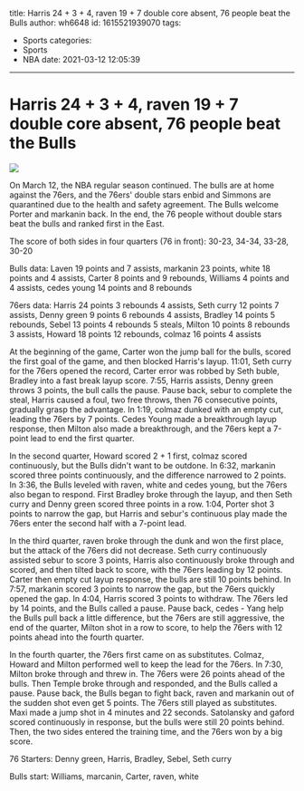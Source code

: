 title: Harris 24 + 3 + 4, raven 19 + 7 double core absent, 76 people beat the Bulls
author: wh6648
id: 1615521939070
tags: 
- Sports
categories: 
- Sports
- NBA
date: 2021-03-12 12:05:39
---
# Harris 24 + 3 + 4, raven 19 + 7 double core absent, 76 people beat the Bulls
![](https://p3.itc.cn/images01/20210312/a4a10686aee443b8ba007d24ebe963ef.jpeg)


On March 12, the NBA regular season continued. The bulls are at home against the 76ers, and the 76ers' double stars enbid and Simmons are quarantined due to the health and safety agreement. The Bulls welcome Porter and markanin back. In the end, the 76 people without double stars beat the bulls and ranked first in the East.

The score of both sides in four quarters (76 in front): 30-23, 34-34, 33-28, 30-20

Bulls data: Laven 19 points and 7 assists, markanin 23 points, white 18 points and 4 assists, Carter 8 points and 9 rebounds, Williams 4 points and 4 assists, cedes young 14 points and 8 rebounds

76ers data: Harris 24 points 3 rebounds 4 assists, Seth curry 12 points 7 assists, Denny green 9 points 6 rebounds 4 assists, Bradley 14 points 5 rebounds, Sebel 13 points 4 rebounds 5 steals, Milton 10 points 8 rebounds 3 assists, Howard 18 points 12 rebounds, colmaz 16 points 4 assists

At the beginning of the game, Carter won the jump ball for the bulls, scored the first goal of the game, and then blocked Harris's layup. 11:01, Seth curry for the 76ers opened the record, Carter error was robbed by Seth buble, Bradley into a fast break layup score. 7:55, Harris assists, Denny green throws 3 points, the bull calls the pause. Pause back, sebur to complete the steal, Harris caused a foul, two free throws, then 76 consecutive points, gradually grasp the advantage. In 1:19, colmaz dunked with an empty cut, leading the 76ers by 7 points. Cedes Young made a breakthrough layup response, then Milton also made a breakthrough, and the 76ers kept a 7-point lead to end the first quarter.

In the second quarter, Howard scored 2 + 1 first, colmaz scored continuously, but the Bulls didn't want to be outdone. In 6:32, markanin scored three points continuously, and the difference narrowed to 2 points. In 3:36, the Bulls leveled with raven, white and cedes young, but the 76ers also began to respond. First Bradley broke through the layup, and then Seth curry and Denny green scored three points in a row. 1:04, Porter shot 3 points to narrow the gap, but Harris and sebur's continuous play made the 76ers enter the second half with a 7-point lead.

In the third quarter, raven broke through the dunk and won the first place, but the attack of the 76ers did not decrease. Seth curry continuously assisted sebur to score 3 points, Harris also continuously broke through and scored, and then tilted back to score, with the 76ers leading by 12 points. Carter then empty cut layup response, the bulls are still 10 points behind. In 7:57, markanin scored 3 points to narrow the gap, but the 76ers quickly opened the gap. In 4:04, Harris scored 3 points to withdraw. The 76ers led by 14 points, and the Bulls called a pause. Pause back, cedes - Yang help the Bulls pull back a little difference, but the 76ers are still aggressive, the end of the quarter, Milton shot in a row to score, to help the 76ers with 12 points ahead into the fourth quarter.

In the fourth quarter, the 76ers first came on as substitutes. Colmaz, Howard and Milton performed well to keep the lead for the 76ers. In 7:30, Milton broke through and threw in. The 76ers were 26 points ahead of the bulls. Then Temple broke through and responded, and the Bulls called a pause. Pause back, the Bulls began to fight back, raven and markanin out of the sudden shot even get 5 points. The 76ers still played as substitutes. Maxi made a jump shot in 4 minutes and 22 seconds. Satolansky and gaford scored continuously in response, but the bulls were still 20 points behind. Then, the two sides entered the training time, and the 76ers won by a big score.

76 Starters: Denny green, Harris, Bradley, Sebel, Seth curry

Bulls start: Williams, marcanin, Carter, raven, white


